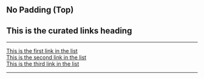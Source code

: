 ## No Padding (Top)
<div class="component assembly assembly-type-curated_links_rhdp2 rhd-c-curated-links pf-c-content no-padding-top">
  <div class="pf-l-grid pf-m-gutter">
    <div class="pf-l-grid__item">
      <h2 class="pf-c-title">This is the curated links heading</h2>
      <hr class="rhd-c-divider">
      <div class="pf-l-flex pf-m-column">
        <div class="pf-l-flex__item">
          <i class="fal fa-arrow-circle-right"></i> <a href="#" >This is the first link in the list</a>
        </div>
        <div class="pf-l-flex__item">
          <i class="fal fa-arrow-circle-right"></i> <a href="#" >This is the second link in the list</a>
        </div>
        <div class="pf-l-flex__item">
          <i class="fal fa-arrow-circle-right"></i> <a href="#" >This is the third link in the list</a>
        </div>
      </div>
      <hr class="rhd-c-divider">
    </div>
  </div>
</div>
